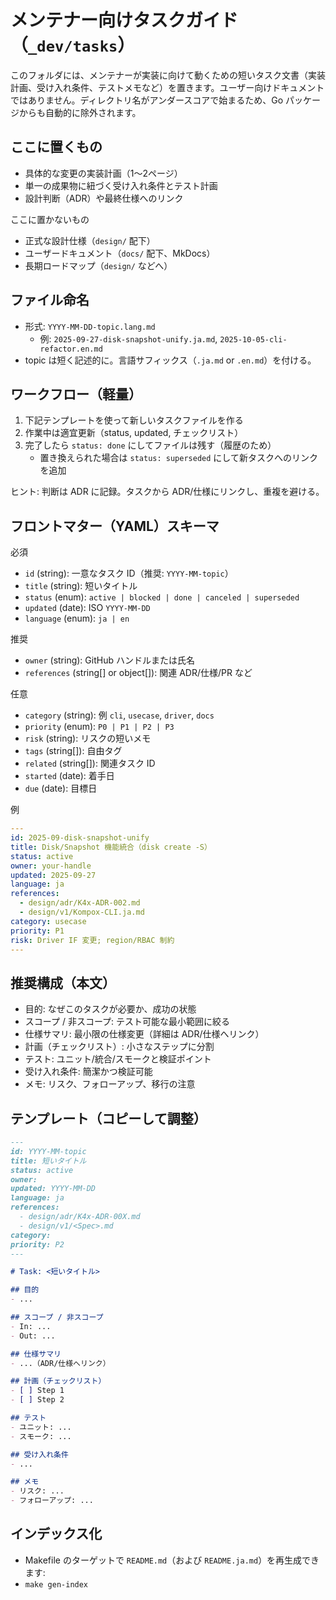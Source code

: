 # メンテナー向けタスクガイド（`_dev/tasks`）

このフォルダには、メンテナーが実装に向けて動くための短いタスク文書（実装計画、受け入れ条件、テストメモなど）を置きます。ユーザー向けドキュメントではありません。ディレクトリ名がアンダースコアで始まるため、Go パッケージからも自動的に除外されます。

## ここに置くもの
- 具体的な変更の実装計画（1〜2ページ）
- 単一の成果物に紐づく受け入れ条件とテスト計画
- 設計判断（ADR）や最終仕様へのリンク

ここに置かないもの
- 正式な設計仕様（`design/` 配下）
- ユーザードキュメント（`docs/` 配下、MkDocs）
- 長期ロードマップ（`design/` などへ）

## ファイル命名
- 形式: `YYYY-MM-DD-topic.lang.md`
  - 例: `2025-09-27-disk-snapshot-unify.ja.md`, `2025-10-05-cli-refactor.en.md`
- topic は短く記述的に。言語サフィックス（`.ja.md` or `.en.md`）を付ける。

## ワークフロー（軽量）
1) 下記テンプレートを使って新しいタスクファイルを作る
2) 作業中は適宜更新（status, updated, チェックリスト）
3) 完了したら `status: done` にしてファイルは残す（履歴のため）
   - 置き換えられた場合は `status: superseded` にして新タスクへのリンクを追加

ヒント: 判断は ADR に記録。タスクから ADR/仕様にリンクし、重複を避ける。

## フロントマター（YAML）スキーマ
必須
- `id` (string): 一意なタスク ID（推奨: `YYYY-MM-topic`）
- `title` (string): 短いタイトル
- `status` (enum): `active | blocked | done | canceled | superseded`
- `updated` (date): ISO `YYYY-MM-DD`
- `language` (enum): `ja | en`

推奨
- `owner` (string): GitHub ハンドルまたは氏名
- `references` (string[] or object[]): 関連 ADR/仕様/PR など

任意
- `category` (string): 例 `cli`, `usecase`, `driver`, `docs`
- `priority` (enum): `P0 | P1 | P2 | P3`
- `risk` (string): リスクの短いメモ
- `tags` (string[]): 自由タグ
- `related` (string[]): 関連タスク ID
- `started` (date): 着手日
- `due` (date): 目標日

例
```yaml
---
id: 2025-09-disk-snapshot-unify
title: Disk/Snapshot 機能統合（disk create -S）
status: active
owner: your-handle
updated: 2025-09-27
language: ja
references:
  - design/adr/K4x-ADR-002.md
  - design/v1/Kompox-CLI.ja.md
category: usecase
priority: P1
risk: Driver IF 変更; region/RBAC 制約
---
```

## 推奨構成（本文）
- 目的: なぜこのタスクが必要か、成功の状態
- スコープ / 非スコープ: テスト可能な最小範囲に絞る
- 仕様サマリ: 最小限の仕様変更（詳細は ADR/仕様へリンク）
- 計画（チェックリスト）: 小さなステップに分割
- テスト: ユニット/統合/スモークと検証ポイント
- 受け入れ条件: 簡潔かつ検証可能
- メモ: リスク、フォローアップ、移行の注意

## テンプレート（コピーして調整）
```markdown
---
id: YYYY-MM-topic
title: 短いタイトル
status: active
owner: 
updated: YYYY-MM-DD
language: ja
references:
  - design/adr/K4x-ADR-00X.md
  - design/v1/<Spec>.md
category: 
priority: P2
---

# Task: <短いタイトル>

## 目的
- ...

## スコープ / 非スコープ
- In: ...
- Out: ...

## 仕様サマリ
- ...（ADR/仕様へリンク）

## 計画（チェックリスト）
- [ ] Step 1
- [ ] Step 2

## テスト
- ユニット: ...
- スモーク: ...

## 受け入れ条件
- ...

## メモ
- リスク: ...
- フォローアップ: ...
```

## インデックス化
- Makefile のターゲットで `README.md`（および `README.ja.md`）を再生成できます:
- `make gen-index`